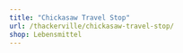 ```yaml
---
title: "Chickasaw Travel Stop"
url: /thackerville/chickasaw-travel-stop/
shop: Lebensmittel
---
```

